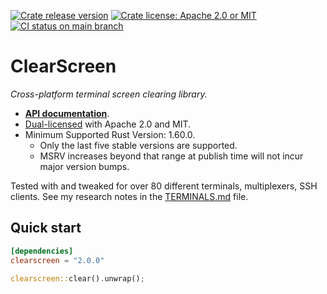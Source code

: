 [![Crate release version](https://badgen.net/crates/v/clearscreen)](https://crates.io/crates/clearscreen)
[![Crate license: Apache 2.0 or MIT](https://badgen.net/badge/license/Apache%202.0%20or%20MIT)][copyright]
[![CI status on main branch](https://github.com/watchexec/clearscreen/actions/workflows/tests.yml/badge.svg)](https://github.com/watchexec/clearscreen/actions/workflows/main.yml)

# ClearScreen

_Cross-platform terminal screen clearing library._

- **[API documentation][docs]**.
- [Dual-licensed][copyright] with Apache 2.0 and MIT.
- Minimum Supported Rust Version: 1.60.0.
  - Only the last five stable versions are supported.
  - MSRV increases beyond that range at publish time will not incur major version bumps.

[copyright]: ./COPYRIGHT
[docs]: https://docs.rs/clearscreen

Tested with and tweaked for over 80 different terminals, multiplexers, SSH clients.
See my research notes in the [TERMINALS.md](./TERMINALS.md) file.

## Quick start

```toml
[dependencies]
clearscreen = "2.0.0"
```

```rust
clearscreen::clear().unwrap();
```
